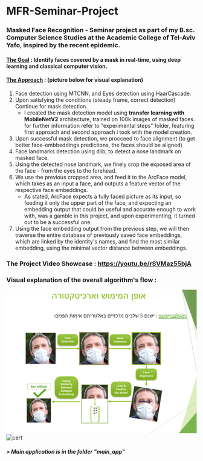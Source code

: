 # MFR-Seminar-Project
### Masked Face Recognition - Seminar project as part of my B.sc. Computer Science Studies at the Academic College of Tel-Aviv Yafo, inspired by the recent epidemic.
#### <ins>The Goal</ins> : Identify faces covered by a mask in real-time, using deep learning and classical computer vision.
#### <ins>The Approach</ins> : (picture below for visual explanation)
1. Face detection using MTCNN, and Eyes detection using HaarCascade.
2. Upon satisfying the conditions (steady frame, correct detection) Continue for mask detection.
    * I created the mask detection model using **transfer learning with MobileNetV2** architecture, trained on 100k images of masked faces. for further information refer to "experimental steps" folder, featuring first approach and second approach i took with the model creation.
3. Upon successful mask detection, we procceed to face alignment (to get better face-embbeddings predictions, the faces should be aligned)
4. Face landmarks detection using dlib, to detect a nose landmark on masked face.
5. Using the detected nose landmark, we finely crop the exposed area of the face - from the eyes to the forehead.
6. We use the previous cropped area, and feed it to the ArcFace model, which takes as an input a face, and outputs a feature vector of the respective face embeddings.
    * As stated, ArcFace expects a fully faced picture as its input, so feeding it only the upper part of the face, and expecting an embedding output that could be useful and accurate enough to work with, was a gamble in this project, and upon experimenting, it turned out to be a successful one.
7. Using the face embedding output from the previous step, we will then traverse the entire database of previously saved face embeddings, which are linked by the identity's names, and find the most similar embedding, using the minimal vector distance between embeddings.

### The Project Video Showcase : https://youtu.be/rSVMaz55bjA 
### Visual explanation of the overall algorithm's flow :
![algo](visual_explanation.png)
![cert](https://user-images.githubusercontent.com/54400665/171635282-f7694313-dc64-467e-b7cb-ffec7454ea3b.png)
##### > Main application is in the folder "main_app"


